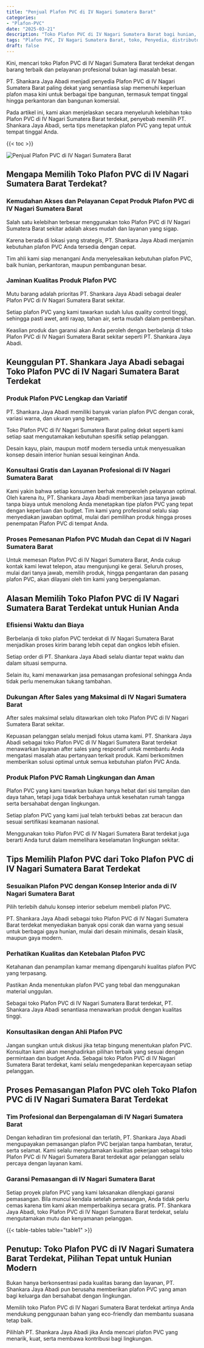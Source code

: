 ```yaml
---
title: "Penjual Plafon PVC di IV Nagari Sumatera Barat"
categories: 
- "Plafon-PVC"
date: "2025-03-21"
description: "Toko Plafon PVC di IV Nagari Sumatera Barat bagi hunian, office, dan toko. Material berkualitas, pilihan motif, variasi warna menarik, beserta servis pemasangan ditangani oleh tenaga ahli profesional dan jaminan resmi!|Layanan penjualan Plafon PVC di IV Nagari Sumatera Barat untuk keperluan rumah, office, atau ritel, beserta plafon berkualitas dan pemasangan oleh teknisi berpengalaman dan garansi resmi.|Solusi Plafon PVC di IV Nagari Sumatera Barat yang terpercaya untuk tempat tinggal, perkantoran, dan ritel, bersama material berkualitas dan penempatan oleh tim profesional serta jaminan resmi.|Penjualan Plafon PVC di IV Nagari Sumatera Barat bagi tempat tinggal, office, dan gerai, dengan material berkualitas dan instalasi dikerjakan oleh teknisi berpengalaman, disertai dengan garansi resmi.}"
tags: "Plafon PVC, IV Nagari Sumatera Barat, toko, Penyedia, distributor"
draft: false
---
```


Kini, mencari toko Plafon PVC di IV Nagari Sumatera Barat terdekat dengan barang terbaik dan pelayanan profesional bukan lagi masalah besar.

PT. Shankara Jaya Abadi menjadi penyedia Plafon PVC di IV Nagari Sumatera Barat paling dekat yang senantiasa siap memenuhi keperluan plafon masa kini untuk berbagai tipe bangunan, termasuk tempat tinggal hingga perkantoran dan bangunan komersial.

Pada artikel ini, kami akan menjelaskan secara menyeluruh kelebihan toko Plafon PVC di IV Nagari Sumatera Barat terdekat, penyebab memilih PT. Shankara Jaya Abadi, serta tips menetapkan plafon PVC yang tepat untuk tempat tinggal Anda.

{{< toc >}}

![Penjual Plafon PVC di IV Nagari Sumatera Barat](/images/Plafon-PVC/Penjual-Plafon-PVC-di-IV-Nagari-Sumatera-Barat.png)


## Mengapa Memilih Toko Plafon PVC di IV Nagari Sumatera Barat Terdekat?

### Kemudahan Akses dan Pelayanan Cepat Produk Plafon PVC di IV Nagari Sumatera Barat

Salah satu kelebihan terbesar menggunakan toko Plafon PVC di IV Nagari Sumatera Barat sekitar adalah akses mudah dan layanan yang sigap.

Karena berada di lokasi yang strategis, PT. Shankara Jaya Abadi menjamin kebutuhan plafon PVC Anda tersedia dengan cepat.

Tim ahli kami siap menangani Anda menyelesaikan kebutuhan plafon PVC, baik hunian, perkantoran, maupun pembangunan besar.

### Jaminan Kualitas Produk Plafon PVC

Mutu barang adalah prioritas PT. Shankara Jaya Abadi sebagai dealer Plafon PVC di IV Nagari Sumatera Barat sekitar.

Setiap plafon PVC yang kami tawarkan sudah lulus quality control tinggi, sehingga pasti awet, anti rayap, tahan air, serta mudah dalam pembersihan.

Keaslian produk dan garansi akan Anda peroleh dengan berbelanja di toko Plafon PVC di IV Nagari Sumatera Barat sekitar seperti PT. Shankara Jaya Abadi.

## Keunggulan PT. Shankara Jaya Abadi sebagai Toko Plafon PVC di IV Nagari Sumatera Barat Terdekat

### Produk Plafon PVC Lengkap dan Variatif

PT. Shankara Jaya Abadi memiliki banyak varian plafon PVC dengan corak, variasi warna, dan ukuran yang beragam.

Toko Plafon PVC di IV Nagari Sumatera Barat paling dekat seperti kami setiap saat mengutamakan kebutuhan spesifik setiap pelanggan.

Desain kayu, plain, maupun motif modern tersedia untuk menyesuaikan konsep desain interior hunian sesuai keinginan Anda.

### Konsultasi Gratis dan Layanan Profesional di IV Nagari Sumatera Barat

Kami yakin bahwa setiap konsumen berhak memperoleh pelayanan optimal. Oleh karena itu, PT. Shankara Jaya Abadi memberikan jasa tanya jawab tanpa biaya untuk menolong Anda menetapkan tipe plafon PVC yang tepat dengan keperluan dan budget. Tim kami yang profesional selalu siap menyediakan jawaban optimal, mulai dari pemilihan produk hingga proses penempatan Plafon PVC di tempat Anda.

### Proses Pemesanan Plafon PVC Mudah dan Cepat di IV Nagari Sumatera Barat

Untuk memesan Plafon PVC di IV Nagari Sumatera Barat, Anda cukup kontak kami lewat telepon, atau mengunjungi ke gerai. Seluruh proses, mulai dari tanya jawab, memilih produk, hingga pengantaran dan pasang plafon PVC, akan dilayani oleh tim kami yang berpengalaman.

## Alasan Memilih Toko Plafon PVC di IV Nagari Sumatera Barat Terdekat untuk Hunian Anda

### Efisiensi Waktu dan Biaya

Berbelanja di toko plafon PVC terdekat di IV Nagari Sumatera Barat menjadikan proses kirim barang lebih cepat dan ongkos lebih efisien.

Setiap order di PT. Shankara Jaya Abadi selalu diantar tepat waktu dan dalam situasi sempurna.

Selain itu, kami menawarkan jasa pemasangan profesional sehingga Anda tidak perlu menemukan tukang tambahan.

### Dukungan After Sales yang Maksimal di IV Nagari Sumatera Barat

After sales maksimal selalu ditawarkan oleh toko Plafon PVC di IV Nagari Sumatera Barat sekitar.

Kepuasan pelanggan selalu menjadi fokus utama kami. PT. Shankara Jaya Abadi sebagai toko Plafon PVC di IV Nagari Sumatera Barat terdekat menawarkan layanan after sales yang responsif untuk membantu Anda mengatasi masalah atau pertanyaan terkait produk. Kami berkomitmen memberikan solusi optimal untuk semua kebutuhan plafon PVC Anda.

### Produk Plafon PVC Ramah Lingkungan dan Aman

Plafon PVC yang kami tawarkan bukan hanya hebat dari sisi tampilan dan daya tahan, tetapi juga tidak berbahaya untuk kesehatan rumah tangga serta bersahabat dengan lingkungan.

Setiap plafon PVC yang kami jual telah terbukti bebas zat beracun dan sesuai sertifikasi keamanan nasional.

Menggunakan toko Plafon PVC di IV Nagari Sumatera Barat terdekat juga berarti Anda turut dalam memelihara keselamatan lingkungan sekitar.

## Tips Memilih Plafon PVC dari Toko Plafon PVC di IV Nagari Sumatera Barat Terdekat

### Sesuaikan Plafon PVC dengan Konsep Interior anda di IV Nagari Sumatera Barat

Pilih terlebih dahulu konsep interior sebelum membeli plafon PVC.

PT. Shankara Jaya Abadi sebagai toko Plafon PVC di IV Nagari Sumatera Barat terdekat menyediakan banyak opsi corak dan warna yang sesuai untuk berbagai gaya hunian, mulai dari desain minimalis, desain klasik, maupun gaya modern.

### Perhatikan Kualitas dan Ketebalan Plafon PVC

Ketahanan dan penampilan kamar memang dipengaruhi kualitas plafon PVC yang terpasang.

Pastikan Anda menentukan plafon PVC yang tebal dan menggunakan material unggulan.

Sebagai toko Plafon PVC di IV Nagari Sumatera Barat terdekat, PT. Shankara Jaya Abadi senantiasa menawarkan produk dengan kualitas tinggi.

### Konsultasikan dengan Ahli Plafon PVC

Jangan sungkan untuk diskusi jika tetap bingung menentukan plafon PVC. Konsultan kami akan menghadirkan pilihan terbaik yang sesuai dengan permintaan dan budget Anda. Sebagai toko Plafon PVC di IV Nagari Sumatera Barat terdekat, kami selalu mengedepankan kepercayaan setiap pelanggan.

## Proses Pemasangan Plafon PVC oleh Toko Plafon PVC di IV Nagari Sumatera Barat Terdekat

### Tim Profesional dan Berpengalaman di IV Nagari Sumatera Barat

Dengan kehadiran tim profesional dan terlatih, PT. Shankara Jaya Abadi mengupayakan pemasangan plafon PVC berjalan tanpa hambatan, teratur, serta selamat. Kami selalu mengutamakan kualitas pekerjaan sebagai toko Plafon PVC di IV Nagari Sumatera Barat terdekat agar pelanggan selalu percaya dengan layanan kami.

### Garansi Pemasangan di IV Nagari Sumatera Barat

Setiap proyek plafon PVC yang kami laksanakan dilengkapi garansi pemasangan. Bila muncul kendala setelah pemasangan, Anda tidak perlu cemas karena tim kami akan memperbaikinya secara gratis. PT. Shankara Jaya Abadi, toko Plafon PVC di IV Nagari Sumatera Barat terdekat, selalu mengutamakan mutu dan kenyamanan pelanggan.

{{< table-tables table="table1" >}}

## Penutup: Toko Plafon PVC di IV Nagari Sumatera Barat Terdekat, Pilihan Tepat untuk Hunian Modern

Bukan hanya berkonsentrasi pada kualitas barang dan layanan, PT. Shankara Jaya Abadi pun berusaha memberikan plafon PVC yang aman bagi keluarga dan bersahabat dengan lingkungan.

Memilih toko Plafon PVC di IV Nagari Sumatera Barat terdekat artinya Anda mendukung penggunaan bahan yang eco-friendly dan membantu suasana tetap baik.

Pilihlah PT. Shankara Jaya Abadi jika Anda mencari plafon PVC yang menarik, kuat, serta membawa kontribusi bagi lingkungan.